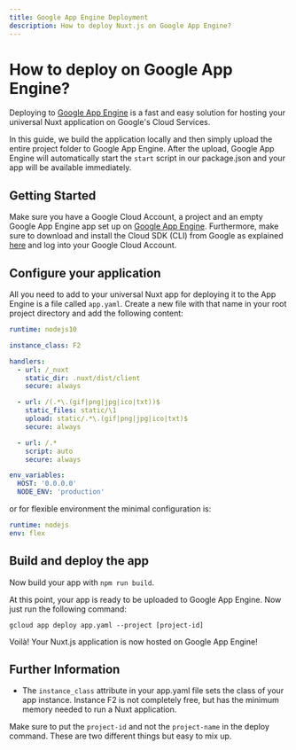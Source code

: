 ```yaml
---
title: Google App Engine Deployment
description: How to deploy Nuxt.js on Google App Engine?
---
```


# How to deploy on Google App Engine?

Deploying to [Google App Engine](https://cloud.google.com/appengine/) is a fast and easy solution for hosting your universal Nuxt application on Google's Cloud Services.

In this guide, we build the application locally and then simply upload the entire project folder to Google App Engine. After the upload, Google App Engine will automatically start the `start` script in our package.json and your app will be available immediately.

## Getting Started

Make sure you have a Google Cloud Account, a project and an empty Google App Engine app set up on [Google App Engine](https://cloud.google.com/appengine/). Furthermore, make sure to download and install the Cloud SDK (CLI) from Google as explained [here](https://cloud.google.com/sdk/) and log into your Google Cloud Account.

## Configure your application

All you need to add to your universal Nuxt app for deploying it to the App Engine is a file called `app.yaml`. Create a new file with that name in your root project directory and add the following content:

```yaml
runtime: nodejs10

instance_class: F2

handlers:
  - url: /_nuxt
    static_dir: .nuxt/dist/client
    secure: always

  - url: /(.*\.(gif|png|jpg|ico|txt))$
    static_files: static/\1
    upload: static/.*\.(gif|png|jpg|ico|txt)$
    secure: always

  - url: /.*
    script: auto
    secure: always

env_variables:
  HOST: '0.0.0.0'
  NODE_ENV: 'production'
```

or for flexible environment the minimal configuration is:

```yaml
runtime: nodejs
env: flex
```

## Build and deploy the app

Now build your app with `npm run build`.

At this point, your app is ready to be uploaded to Google App Engine. Now just run the following command:

```
gcloud app deploy app.yaml --project [project-id]
```

Voilà! Your Nuxt.js application is now hosted on Google App Engine!

## Further Information

- The `instance_class` attribute in your app.yaml file sets the class of your app instance. Instance F2 is not completely free, but has the minimum memory needed to run a Nuxt application.

Make sure to put the `project-id` and not the `project-name` in the deploy command. These are two different things but easy to mix up.

